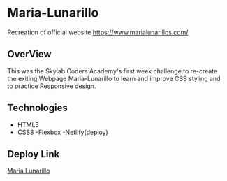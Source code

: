 # Maria-Lunarillo
Recreation of official website https://www.marialunarillos.com/

## OverView
This was the Skylab Coders Academy's first week challenge to re-create the exiting Webpage Maria-Lunarillo to 
learn and improve CSS styling and to practice Responsive design. 

## Technologies
 - HTML5
 - CSS3
 -Flexbox
 -Netlify(deploy)

## Deploy Link

[Maria Lunarillo](https://marialunarillo.netlify.app/)
